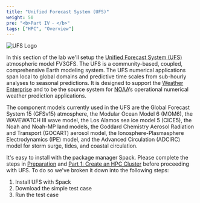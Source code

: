 ```yaml
---
title: "Unified Forecast System (UFS)"
weight: 50
pre: "<b>Part IV ⁃ </b>"
tags: ["HPC", "Overview"]
---
```


![UFS Logo](/images/ufs/logo.png)

In this section of the lab we'll setup the [Unified Forecast System (UFS)](https://ufscommunity.org/) atmospheric model FV3GFS. The UFS is a community-based, coupled, comprehensive Earth modeling system. The UFS numerical applications span local to global domains and predictive time scales from sub-hourly analyses to seasonal predictions. It is designed to support the [Weather Enterprise](https://www.weather.gov/about/weather-enterprise) and to be the source system for [NOAA](https://www.noaa.gov/)‘s operational numerical weather prediction applications.

The component models currently used in the UFS are the Global Forecast System 15 (GFSv15) atmosphere, the Modular Ocean Model 6 (MOM6), the WAVEWATCH III wave model, the Los Alamos sea ice model 5 (CICE5), the Noah and Noah-MP land models, the Goddard Chemistry Aerosol Radiation and Transport (GOCART) aerosol model, the Ionosphere-Plasmasphere Electrodynamics (IPE) model, and the Advanced Circulation (ADCIRC) model for storm surge, tides, and coastal circulation.

It's easy to install with the package manager Spack. Please complete the steps in [Preparation](/01-aws-getting-started.html) and
[Part 1: Create an HPC Cluster](02-cluster.html) before proceeding with UFS.
To do so we've broken it down into the following steps:

1. Install UFS with Spack
2. Download the simple test case
3. Run the test case
